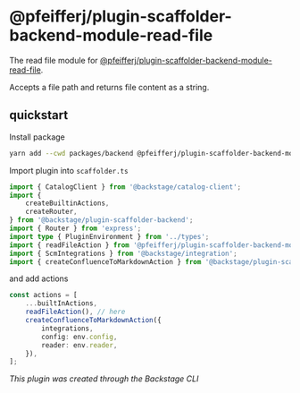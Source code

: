# @pfeifferj/plugin-scaffolder-backend-module-read-file

The read file module for [@pfeifferj/plugin-scaffolder-backend-module-read-file](https://www.npmjs.com/package/@pfeifferj/plugin-scaffolder-backend-module-read-file).

Accepts a file path and returns file content as a string.

## quickstart

Install package

```bash
yarn add --cwd packages/backend @pfeifferj/plugin-scaffolder-backend-module-read-file
```

Import plugin into `scaffolder.ts`

```typescript
import { CatalogClient } from '@backstage/catalog-client';
import {
	createBuiltinActions,
	createRouter,
} from '@backstage/plugin-scaffolder-backend';
import { Router } from 'express';
import type { PluginEnvironment } from '../types';
import { readFileAction } from '@pfeifferj/plugin-scaffolder-backend-module-read-file'; // here
import { ScmIntegrations } from '@backstage/integration';
import { createConfluenceToMarkdownAction } from '@backstage/plugin-scaffolder-backend-module-confluence-to-markdown';
```

and add actions

```typescript
const actions = [
	...builtInActions,
	readFileAction(), // here
	createConfluenceToMarkdownAction({
		integrations,
		config: env.config,
		reader: env.reader,
	}),
];
```

_This plugin was created through the Backstage CLI_

